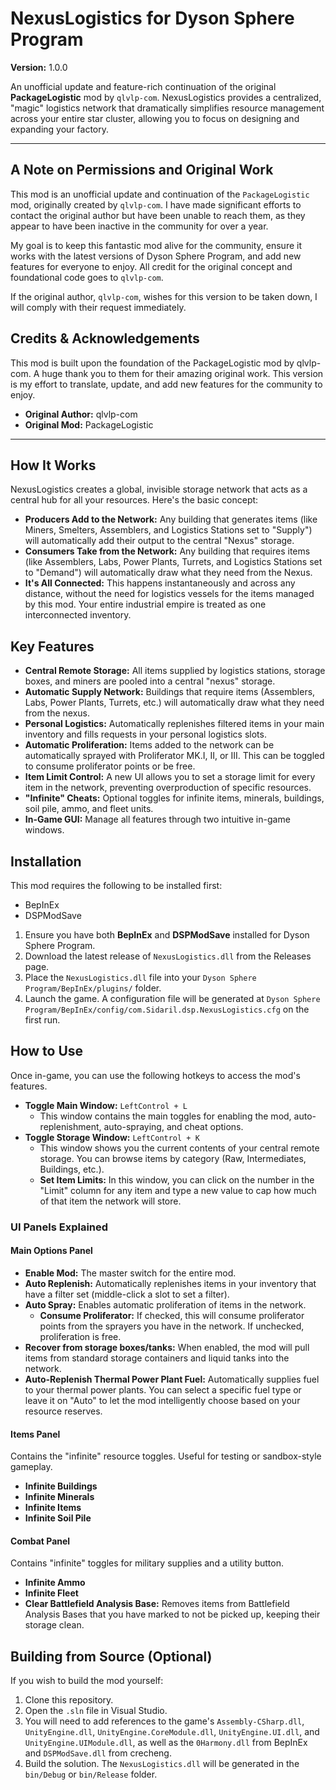 # NexusLogistics for Dyson Sphere Program

**Version:** 1.0.0

An unofficial update and feature-rich continuation of the original **PackageLogistic** mod by `qlvlp-com`. NexusLogistics provides a centralized, "magic" logistics network that dramatically simplifies resource management across your entire star cluster, allowing you to focus on designing and expanding your factory.

---

## A Note on Permissions and Original Work

This mod is an unofficial update and continuation of the `PackageLogistic` mod, originally created by `qlvlp-com`. I have made significant efforts to contact the original author but have been unable to reach them, as they appear to have been inactive in the community for over a year.

My goal is to keep this fantastic mod alive for the community, ensure it works with the latest versions of Dyson Sphere Program, and add new features for everyone to enjoy. All credit for the original concept and foundational code goes to `qlvlp-com`.

If the original author, `qlvlp-com`, wishes for this version to be taken down, I will comply with their request immediately.

## Credits & Acknowledgements

This mod is built upon the foundation of the PackageLogistic mod by qlvlp-com. A huge thank you to them for their amazing original work. This version is my effort to translate, update, and add new features for the community to enjoy.

- **Original Author:** qlvlp-com
- **Original Mod:** PackageLogistic

---

## How It Works

NexusLogistics creates a global, invisible storage network that acts as a central hub for all your resources. Here's the basic concept:

* **Producers Add to the Network:** Any building that generates items (like Miners, Smelters, Assemblers, and Logistics Stations set to "Supply") will automatically add their output to the central "Nexus" storage.
* **Consumers Take from the Network:** Any building that requires items (like Assemblers, Labs, Power Plants, Turrets, and Logistics Stations set to "Demand") will automatically draw what they need from the Nexus.
* **It's All Connected:** This happens instantaneously and across any distance, without the need for logistics vessels for the items managed by this mod. Your entire industrial empire is treated as one interconnected inventory.

## Key Features

* **Central Remote Storage:** All items supplied by logistics stations, storage boxes, and miners are pooled into a central "nexus" storage.
* **Automatic Supply Network:** Buildings that require items (Assemblers, Labs, Power Plants, Turrets, etc.) will automatically draw what they need from the nexus.
* **Personal Logistics:** Automatically replenishes filtered items in your main inventory and fills requests in your personal logistics slots.
* **Automatic Proliferation:** Items added to the network can be automatically sprayed with Proliferator MK.I, II, or III. This can be toggled to consume proliferator points or be free.
* **Item Limit Control:** A new UI allows you to set a storage limit for every item in the network, preventing overproduction of specific resources.
* **"Infinite" Cheats:** Optional toggles for infinite items, minerals, buildings, soil pile, ammo, and fleet units.
* **In-Game GUI:** Manage all features through two intuitive in-game windows.

## Installation

This mod requires the following to be installed first:

-   BepInEx
-   DSPModSave

1.  Ensure you have both **BepInEx** and **DSPModSave** installed for Dyson Sphere Program.
2.  Download the latest release of `NexusLogistics.dll` from the Releases page.
3.  Place the `NexusLogistics.dll` file into your `Dyson Sphere Program/BepInEx/plugins/` folder.
4.  Launch the game. A configuration file will be generated at `Dyson Sphere Program/BepInEx/config/com.Sidaril.dsp.NexusLogistics.cfg` on the first run.

## How to Use

Once in-game, you can use the following hotkeys to access the mod's features.

* **Toggle Main Window:** `LeftControl + L`
    * This window contains the main toggles for enabling the mod, auto-replenishment, auto-spraying, and cheat options.
* **Toggle Storage Window:** `LeftControl + K`
    * This window shows you the current contents of your central remote storage. You can browse items by category (Raw, Intermediates, Buildings, etc.).
    * **Set Item Limits:** In this window, you can click on the number in the "Limit" column for any item and type a new value to cap how much of that item the network will store.

### UI Panels Explained

#### Main Options Panel

* **Enable Mod:** The master switch for the entire mod.
* **Auto Replenish:** Automatically replenishes items in your inventory that have a filter set (middle-click a slot to set a filter).
* **Auto Spray:** Enables automatic proliferation of items in the network.
    * **Consume Proliferator:** If checked, this will consume proliferator points from the sprayers you have in the network. If unchecked, proliferation is free.
* **Recover from storage boxes/tanks:** When enabled, the mod will pull items from standard storage containers and liquid tanks into the network.
* **Auto-Replenish Thermal Power Plant Fuel:** Automatically supplies fuel to your thermal power plants. You can select a specific fuel type or leave it on "Auto" to let the mod intelligently choose based on your resource reserves.

#### Items Panel

Contains the "infinite" resource toggles. Useful for testing or sandbox-style gameplay.

* **Infinite Buildings**
* **Infinite Minerals**
* **Infinite Items**
* **Infinite Soil Pile**

#### Combat Panel

Contains "infinite" toggles for military supplies and a utility button.

* **Infinite Ammo**
* **Infinite Fleet**
* **Clear Battlefield Analysis Base:** Removes items from Battlefield Analysis Bases that you have marked to not be picked up, keeping their storage clean.

## Building from Source (Optional)

If you wish to build the mod yourself:

1.  Clone this repository.
2.  Open the `.sln` file in Visual Studio.
3.  You will need to add references to the game's `Assembly-CSharp.dll`, `UnityEngine.dll`, `UnityEngine.CoreModule.dll`, `UnityEngine.UI.dll`, and `UnityEngine.UIModule.dll`, as well as the `0Harmony.dll` from BepInEx and `DSPModSave.dll` from crecheng.
4.  Build the solution. The `NexusLogistics.dll` will be generated in the `bin/Debug` or `bin/Release` folder.